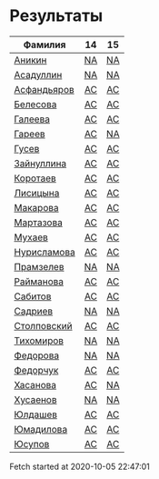 # Результаты
Фамилия | 14| 15
---|:---:|:---:
[Аникин](Аникин/README.md)  | [NA](Аникин/14.md) | [NA](Аникин/15.md)
[Асадуллин](Асадуллин/README.md)  | [NA](Асадуллин/14.md) | [NA](Асадуллин/15.md)
[Асфандьяров](Асфандьяров/README.md)  | [AC](Асфандьяров/14.md) | [AC](Асфандьяров/15.md)
[Белесова](Белесова/README.md)  | [AC](Белесова/14.md) | [AC](Белесова/15.md)
[Галеева](Галеева/README.md)  | [AC](Галеева/14.md) | [AC](Галеева/15.md)
[Гареев](Гареев/README.md)  | [AC](Гареев/14.md) | [NA](Гареев/15.md)
[Гусев](Гусев/README.md)  | [AC](Гусев/14.md) | [AC](Гусев/15.md)
[Зайнуллина](Зайнуллина/README.md)  | [AC](Зайнуллина/14.md) | [AC](Зайнуллина/15.md)
[Коротаев](Коротаев/README.md)  | [AC](Коротаев/14.md) | [AC](Коротаев/15.md)
[Лисицына](Лисицына/README.md)  | [AC](Лисицына/14.md) | [AC](Лисицына/15.md)
[Макарова](Макарова/README.md)  | [AC](Макарова/14.md) | [AC](Макарова/15.md)
[Мартазова](Мартазова/README.md)  | [AC](Мартазова/14.md) | [AC](Мартазова/15.md)
[Мухаев](Мухаев/README.md)  | [AC](Мухаев/14.md) | [AC](Мухаев/15.md)
[Нурисламова](Нурисламова/README.md)  | [AC](Нурисламова/14.md) | [AC](Нурисламова/15.md)
[Прамзелев](Прамзелев/README.md)  | [NA](Прамзелев/14.md) | [NA](Прамзелев/15.md)
[Райманова](Райманова/README.md)  | [AC](Райманова/14.md) | [AC](Райманова/15.md)
[Сабитов](Сабитов/README.md)  | [AC](Сабитов/14.md) | [AC](Сабитов/15.md)
[Садриев](Садриев/README.md)  | [NA](Садриев/14.md) | [NA](Садриев/15.md)
[Столповский](Столповский/README.md)  | [AC](Столповский/14.md) | [AC](Столповский/15.md)
[Тихомиров](Тихомиров/README.md)  | [NA](Тихомиров/14.md) | [NA](Тихомиров/15.md)
[Федорова](Федорова/README.md)  | [NA](Федорова/14.md) | [NA](Федорова/15.md)
[Федорчук](Федорчук/README.md)  | [AC](Федорчук/14.md) | [AC](Федорчук/15.md)
[Хасанова](Хасанова/README.md)  | [AC](Хасанова/14.md) | [NA](Хасанова/15.md)
[Хусаенов](Хусаенов/README.md)  | [NA](Хусаенов/14.md) | [NA](Хусаенов/15.md)
[Юлдашев](Юлдашев/README.md)  | [AC](Юлдашев/14.md) | [AC](Юлдашев/15.md)
[Юмадилова](Юмадилова/README.md)  | [AC](Юмадилова/14.md) | [AC](Юмадилова/15.md)
[Юсупов](Юсупов/README.md)  | [AC](Юсупов/14.md) | [AC](Юсупов/15.md)

Fetch started at 2020-10-05 22:47:01
